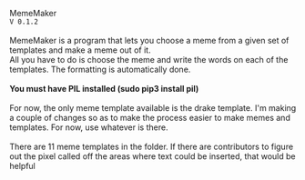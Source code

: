 MemeMaker<br/>
`V 0.1.2`<br/><br/>
MemeMaker is a program that lets you choose a meme from a given set of templates and make a meme out of it. <br/>
All you have to do is choose the meme and write the words on each of the templates. The formatting is automatically done.<br/>
<br/>
<b>You must have PIL installed (sudo pip3 install pil)</b>
<br/><br/>
For now, the only meme template available is the drake template. I'm making a couple of changes so as to make the process easier to make memes and templates. For now, use whatever is there.<br/><br/>
There are 11 meme templates in the folder. If there are contributors to figure out the pixel called off the areas where text could be inserted, that would be helpful

